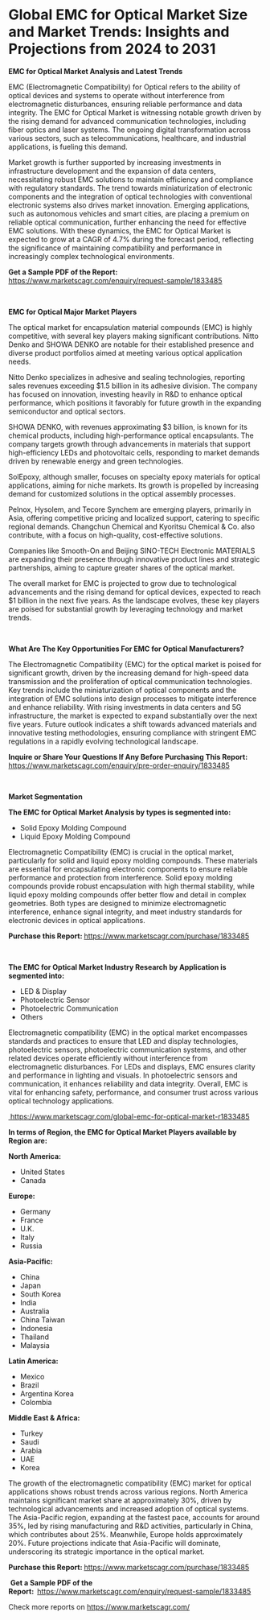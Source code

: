 <p><h1>Global EMC for Optical Market Size and Market Trends: Insights and Projections from 2024 to 2031</h1></p><p><strong>EMC for Optical Market Analysis and Latest Trends</strong></p>
<p><p>EMC (Electromagnetic Compatibility) for Optical refers to the ability of optical devices and systems to operate without interference from electromagnetic disturbances, ensuring reliable performance and data integrity. The EMC for Optical Market is witnessing notable growth driven by the rising demand for advanced communication technologies, including fiber optics and laser systems. The ongoing digital transformation across various sectors, such as telecommunications, healthcare, and industrial applications, is fueling this demand.</p><p>Market growth is further supported by increasing investments in infrastructure development and the expansion of data centers, necessitating robust EMC solutions to maintain efficiency and compliance with regulatory standards. The trend towards miniaturization of electronic components and the integration of optical technologies with conventional electronic systems also drives market innovation. Emerging applications, such as autonomous vehicles and smart cities, are placing a premium on reliable optical communication, further enhancing the need for effective EMC solutions. With these dynamics, the EMC for Optical Market is expected to grow at a CAGR of 4.7% during the forecast period, reflecting the significance of maintaining compatibility and performance in increasingly complex technological environments.</p></p>
<p><strong>Get a Sample PDF of the Report:&nbsp;</strong> <a href="https://www.marketscagr.com/enquiry/request-sample/1833485?utm_campaign=2008&utm_medium=2&utm_source=Github&utm_content=ia&utm_term=01012025&utm_id=emc-for-optical">https://www.marketscagr.com/enquiry/request-sample/1833485</a></p>
<p>&nbsp;</p>
<p><strong>EMC for Optical Major Market Players</strong></p>
<p><p>The optical market for encapsulation material compounds (EMC) is highly competitive, with several key players making significant contributions. Nitto Denko and SHOWA DENKO are notable for their established presence and diverse product portfolios aimed at meeting various optical application needs.</p><p>Nitto Denko specializes in adhesive and sealing technologies, reporting sales revenues exceeding $1.5 billion in its adhesive division. The company has focused on innovation, investing heavily in R&D to enhance optical performance, which positions it favorably for future growth in the expanding semiconductor and optical sectors.</p><p>SHOWA DENKO, with revenues approximating $3 billion, is known for its chemical products, including high-performance optical encapsulants. The company targets growth through advancements in materials that support high-efficiency LEDs and photovoltaic cells, responding to market demands driven by renewable energy and green technologies.</p><p>SolEpoxy, although smaller, focuses on specialty epoxy materials for optical applications, aiming for niche markets. Its growth is propelled by increasing demand for customized solutions in the optical assembly processes.</p><p>Pelnox, Hysolem, and Tecore Synchem are emerging players, primarily in Asia, offering competitive pricing and localized support, catering to specific regional demands. Changchun Chemical and Kyoritsu Chemical & Co. also contribute, with a focus on high-quality, cost-effective solutions.</p><p>Companies like Smooth-On and Beijing SINO-TECH Electronic MATERIALS are expanding their presence through innovative product lines and strategic partnerships, aiming to capture greater shares of the optical market.</p><p>The overall market for EMC is projected to grow due to technological advancements and the rising demand for optical devices, expected to reach $1 billion in the next five years. As the landscape evolves, these key players are poised for substantial growth by leveraging technology and market trends.</p></p>
<p>&nbsp;</p>
<p><strong>What Are The Key Opportunities For EMC for Optical Manufacturers?</strong></p>
<p><p>The Electromagnetic Compatibility (EMC) for the optical market is poised for significant growth, driven by the increasing demand for high-speed data transmission and the proliferation of optical communication technologies. Key trends include the miniaturization of optical components and the integration of EMC solutions into design processes to mitigate interference and enhance reliability. With rising investments in data centers and 5G infrastructure, the market is expected to expand substantially over the next five years. Future outlook indicates a shift towards advanced materials and innovative testing methodologies, ensuring compliance with stringent EMC regulations in a rapidly evolving technological landscape.</p></p>
<p><strong>Inquire or Share Your Questions If Any Before Purchasing This Report:</strong> <a href="https://www.marketscagr.com/enquiry/pre-order-enquiry/1833485?utm_campaign=2008&utm_medium=2&utm_source=Github&utm_content=ia&utm_term=01012025&utm_id=emc-for-optical">https://www.marketscagr.com/enquiry/pre-order-enquiry/1833485</a></p>
<p>&nbsp;</p>
<p><strong>Market Segmentation</strong></p>
<p><strong>The EMC for Optical Market Analysis by types is segmented into:</strong></p>
<p><ul><li>Solid Epoxy Molding Compound</li><li>Liquid Epoxy Molding Compound</li></ul></p>
<p><p>Electromagnetic Compatibility (EMC) is crucial in the optical market, particularly for solid and liquid epoxy molding compounds. These materials are essential for encapsulating electronic components to ensure reliable performance and protection from interference. Solid epoxy molding compounds provide robust encapsulation with high thermal stability, while liquid epoxy molding compounds offer better flow and detail in complex geometries. Both types are designed to minimize electromagnetic interference, enhance signal integrity, and meet industry standards for electronic devices in optical applications.</p></p>
<p><strong>Purchase this Report:&nbsp;</strong><a href="https://www.marketscagr.com/purchase/1833485?utm_campaign=2008&utm_medium=2&utm_source=Github&utm_content=ia&utm_term=01012025&utm_id=emc-for-optical">https://www.marketscagr.com/purchase/1833485</a></p>
<p>&nbsp;</p>
<p><strong>The EMC for Optical Market Industry Research by Application is segmented into:</strong></p>
<p><ul><li>LED & Display</li><li>Photoelectric Sensor</li><li>Photoelectric Communication</li><li>Others</li></ul></p>
<p><p>Electromagnetic compatibility (EMC) in the optical market encompasses standards and practices to ensure that LED and display technologies, photoelectric sensors, photoelectric communication systems, and other related devices operate efficiently without interference from electromagnetic disturbances. For LEDs and displays, EMC ensures clarity and performance in lighting and visuals. In photoelectric sensors and communication, it enhances reliability and data integrity. Overall, EMC is vital for enhancing safety, performance, and consumer trust across various optical technology applications.</p></p>
<p><a href="https://www.marketscagr.com/global-emc-for-optical-market-r1833485?utm_campaign=2008&utm_medium=2&utm_source=Github&utm_content=ia&utm_term=01012025&utm_id=emc-for-optical">&nbsp;https://www.marketscagr.com/global-emc-for-optical-market-r1833485</a></p>
<p><strong>In terms of Region, the EMC for Optical Market Players available by Region are:</strong></p>
<p>
    <p> <strong> North America: </strong>
        <ul>
            <li>United States</li>
            <li>Canada</li>
        </ul>
        </p> 
    <p> <strong> Europe: </strong>
        <ul>
            <li>Germany</li>
            <li>France</li>
            <li>U.K.</li>
            <li>Italy</li>
            <li>Russia</li>
        </ul>
        </p> 
    <p> <strong> Asia-Pacific: </strong>
        <ul>
            <li>China</li>
            <li>Japan</li>
            <li>South Korea</li>
            <li>India</li>
            <li>Australia</li>
            <li>China Taiwan</li>
            <li>Indonesia</li>
            <li>Thailand</li>
            <li>Malaysia</li>
        </ul>
        </p> 
    <p> <strong> Latin America: </strong>
        <ul>
            <li>Mexico</li>
            <li>Brazil</li>
            <li>Argentina Korea</li>
            <li>Colombia</li>
        </ul>
        </p> 
    <p> <strong> Middle East & Africa: </strong>
        <ul>
            <li>Turkey</li>
            <li>Saudi</li>
            <li>Arabia</li>
            <li>UAE</li>
            <li>Korea</li>
        </ul>
    </p>
    </p>
<p><p>The growth of the electromagnetic compatibility (EMC) market for optical applications shows robust trends across various regions. North America maintains significant market share at approximately 30%, driven by technological advancements and increased adoption of optical systems. The Asia-Pacific region, expanding at the fastest pace, accounts for around 35%, led by rising manufacturing and R&D activities, particularly in China, which contributes about 25%. Meanwhile, Europe holds approximately 20%. Future projections indicate that Asia-Pacific will dominate, underscoring its strategic importance in the optical market.</p></p>
<p><strong>Purchase this Report: </strong><a href="https://www.marketscagr.com/purchase/1833485?utm_campaign=2008&utm_medium=2&utm_source=Github&utm_content=ia&utm_term=01012025&utm_id=emc-for-optical">https://www.marketscagr.com/purchase/1833485</a></p>
<p>&nbsp;<strong>Get a Sample PDF of the Report:&nbsp;&nbsp;</strong><a href="https://www.marketscagr.com/enquiry/request-sample/1833485?utm_campaign=2008&utm_medium=2&utm_source=Github&utm_content=ia&utm_term=01012025&utm_id=emc-for-optical">https://www.marketscagr.com/enquiry/request-sample/1833485</a></p>
<p><strong></strong></p>
<p>Check more reports on <a href="https://www.marketscagr.com/?utm_campaign=2008&utm_medium=2&utm_source=Github&utm_content=ia&utm_term=01012025&utm_id=emc-for-optical">https://www.marketscagr.com/</a></p>
